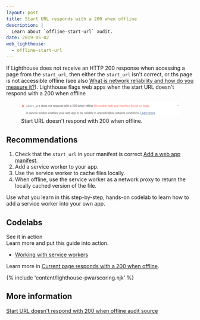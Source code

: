 ```yaml
---
layout: post
title: Start URL responds with a 200 when offline
description: |
  Learn about `offline-start-url` audit.
date: 2019-05-02
web_lighthouse:
  - offline-start-url
---
```


If Lighthouse does not receive an HTTP 200
response when accessing a page from the `start_url`,
then either the `start_url` isn't correct,
or ths page is not accessible offline
(see also [What is network reliability and how do you measure it?](/network-connections-unreliable/)).
Lighthouse flags web apps when the start URL doesn't respond with a 200 when offline

<figure class="w-figure">
  <img class="w-screenshot w-screenshot--filled" src="offline-start-url.png" alt="Lighthouse audit showing start URL doesn't respond with 200 when offline">
  <figcaption class="w-figcaption">
    Start URL doesn't respond with 200 when offline.
  </figcaption>
</figure>

## Recommendations

1. Check that the `start_url` in your manifest is correct [Add a web app manifest](/add-manifest/).
2. Add a service worker to your app.
4. Use the service worker to cache files locally.
4. When offline, use the service worker as a network proxy to return the locally cached version of the file.

Use what you learn in this step-by-step,
hands-on codelab to learn how to add a service
worker into your own app.

<div class="w-codelabs-callout">
  <div class="w-codelabs-callout__header">
    <h2 class="w-codelabs-callout__lockup">Codelabs</h2>
    <div class="w-codelabs-callout__headline">See it in action</div>
    <div class="w-codelabs-callout__blurb">
      Learn more and put this guide into action.
    </div>
  </div>
  <ul class="w-unstyled-list w-codelabs-callout__list">
    <li class="w-codelabs-callout__listitem">
      <a class="w-codelabs-callout__link" href="/codelab-service-workers">
        Working with service workers
      </a>
    </li>
  </ul>
</div>

Learn more in [Current page responds with a 200 when offline](/works-offline).

{% include 'content/lighthouse-pwa/scoring.njk' %}

## More information

[Start URL doesn't respond with 200 when offline audit source](https://github.com/GoogleChrome/lighthouse/blob/master/lighthouse-core/audits/offline-start-url.js)
